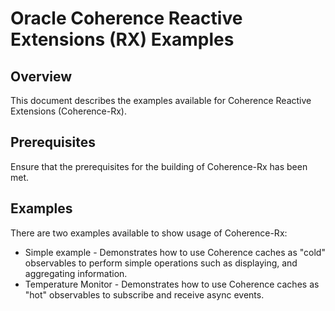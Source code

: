 Oracle Coherence Reactive Extensions (RX) Examples
==================================================

Overview
--------

This document describes the examples available for Coherence Reactive Extensions (Coherence-Rx).

Prerequisites
-------------

Ensure that the prerequisites for the building of Coherence-Rx has been met.
  
Examples
--------

There are two examples available to show usage of Coherence-Rx:
- Simple example - Demonstrates how to use Coherence caches as "cold" observables to perform simple operations 
such as displaying, and aggregating information. 
- Temperature Monitor - Demonstrates how to use Coherence caches as "hot" observables to subscribe and receive async events.
